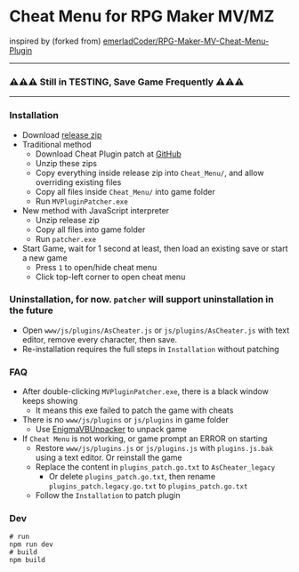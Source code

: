 # Cheat Menu for RPG Maker MV/MZ

inspired by (forked
from) [emerladCoder/RPG-Maker-MV-Cheat-Menu-Plugin](https://github.com/emerladCoder/RPG-Maker-MV-Cheat-Menu-Plugin)

---
### ⚠️⚠️⚠️ Still in TESTING, Save Game Frequently ⚠️⚠️⚠️
---

### Installation

- Download [release zip](https://github.com/allape/RPG-Maker-MV-Cheat-Menu-Plugin/releases)
- Traditional method
  - Download Cheat Plugin patch at [GitHub](https://github.com/emerladCoder/RPG-Maker-MV-Cheat-Menu-Plugin)
  - Unzip these zips
  - Copy everything inside release zip into `Cheat_Menu/`, and allow overriding existing files
  - Copy all files inside `Cheat_Menu/` into game folder
  - Run `MVPluginPatcher.exe`
- New method with JavaScript interpreter
  - Unzip release zip
  - Copy all files into game folder
  - Run `patcher.exe`
- Start Game, wait for 1 second at least, then load an existing save or start a new game
  - Press `1` to open/hide cheat menu
  - Click top-left corner to open cheat menu

### Uninstallation, for now. `patcher` will support uninstallation in the future

- Open `www/js/plugins/AsCheater.js` or `js/plugins/AsCheater.js` with text editor, remove every character, then save.
- Re-installation requires the full steps in `Installation` without patching

### FAQ

- After double-clicking `MVPluginPatcher.exe`, there is a black window keeps showing
  - It means this exe failed to patch the game with cheats
- There is no `www/js/plugins` or `js/plugins` in game folder
  - Use [EnigmaVBUnpacker](https://f95zone.to/threads/rpg-maker-mv-unpacker.417/post-3577739) to unpack game
- If `Cheat Menu` is not working, or game prompt an ERROR on starting
  - Restore `www/js/plugins.js` or `js/plugins.js` with `plugins.js.bak` using a text editor. Or reinstall the game
  - Replace the content in `plugins_patch.go.txt` to `AsCheater_legacy`
    - Or delete `plugins_patch.go.txt`, then rename `plugins_patch.legacy.go.txt` to `plugins_patch.go.txt`
  - Follow the `Installation` to patch plugin

### Dev

```shell
# run
npm run dev
# build
npm build
```
